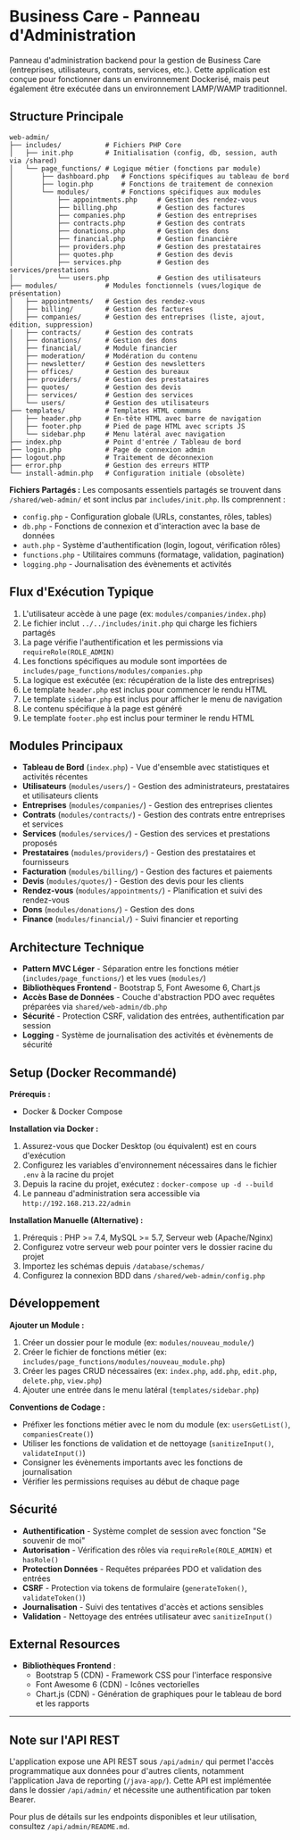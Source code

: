 # Business Care - Panneau d'Administration

Panneau d'administration backend pour la gestion de Business Care (entreprises, utilisateurs, contrats, services, etc.). Cette application est conçue pour fonctionner dans un environnement Dockerisé, mais peut également être exécutée dans un environnement LAMP/WAMP traditionnel.

## Structure Principale

```
web-admin/
├── includes/           # Fichiers PHP Core
│   ├── init.php        # Initialisation (config, db, session, auth via /shared)
│   └── page_functions/ # Logique métier (fonctions par module)
│       ├── dashboard.php   # Fonctions spécifiques au tableau de bord
│       ├── login.php       # Fonctions de traitement de connexion
│       └── modules/        # Fonctions spécifiques aux modules
│           ├── appointments.php     # Gestion des rendez-vous
│           ├── billing.php          # Gestion des factures
│           ├── companies.php        # Gestion des entreprises
│           ├── contracts.php        # Gestion des contrats
│           ├── donations.php        # Gestion des dons
│           ├── financial.php        # Gestion financière
│           ├── providers.php        # Gestion des prestataires
│           ├── quotes.php           # Gestion des devis
│           ├── services.php         # Gestion des services/prestations
│           └── users.php            # Gestion des utilisateurs
├── modules/            # Modules fonctionnels (vues/logique de présentation)
│   ├── appointments/   # Gestion des rendez-vous
│   ├── billing/        # Gestion des factures
│   ├── companies/      # Gestion des entreprises (liste, ajout, édition, suppression)
│   ├── contracts/      # Gestion des contrats
│   ├── donations/      # Gestion des dons
│   ├── financial/      # Module financier
│   ├── moderation/     # Modération du contenu
│   ├── newsletter/     # Gestion des newsletters
│   ├── offices/        # Gestion des bureaux
│   ├── providers/      # Gestion des prestataires
│   ├── quotes/         # Gestion des devis
│   ├── services/       # Gestion des services
│   └── users/          # Gestion des utilisateurs
├── templates/          # Templates HTML communs
│   ├── header.php      # En-tête HTML avec barre de navigation
│   ├── footer.php      # Pied de page HTML avec scripts JS
│   └── sidebar.php     # Menu latéral avec navigation
├── index.php           # Point d'entrée / Tableau de bord
├── login.php           # Page de connexion admin
├── logout.php          # Traitement de déconnexion
├── error.php           # Gestion des erreurs HTTP
└── install-admin.php   # Configuration initiale (obsolète)
```

**Fichiers Partagés :** Les composants essentiels partagés se trouvent dans `/shared/web-admin/` et sont inclus par `includes/init.php`. Ils comprennent :

- `config.php` - Configuration globale (URLs, constantes, rôles, tables)
- `db.php` - Fonctions de connexion et d'interaction avec la base de données
- `auth.php` - Système d'authentification (login, logout, vérification rôles)
- `functions.php` - Utilitaires communs (formatage, validation, pagination)
- `logging.php` - Journalisation des évènements et activités

## Flux d'Exécution Typique

1. L'utilisateur accède à une page (ex: `modules/companies/index.php`)
2. Le fichier inclut `../../includes/init.php` qui charge les fichiers partagés
3. La page vérifie l'authentification et les permissions via `requireRole(ROLE_ADMIN)`
4. Les fonctions spécifiques au module sont importées de `includes/page_functions/modules/companies.php`
5. La logique est exécutée (ex: récupération de la liste des entreprises)
6. Le template `header.php` est inclus pour commencer le rendu HTML
7. Le template `sidebar.php` est inclus pour afficher le menu de navigation
8. Le contenu spécifique à la page est généré
9. Le template `footer.php` est inclus pour terminer le rendu HTML

## Modules Principaux

- **Tableau de Bord** (`index.php`) - Vue d'ensemble avec statistiques et activités récentes
- **Utilisateurs** (`modules/users/`) - Gestion des administrateurs, prestataires et utilisateurs clients
- **Entreprises** (`modules/companies/`) - Gestion des entreprises clientes
- **Contrats** (`modules/contracts/`) - Gestion des contrats entre entreprises et services
- **Services** (`modules/services/`) - Gestion des services et prestations proposés
- **Prestataires** (`modules/providers/`) - Gestion des prestataires et fournisseurs
- **Facturation** (`modules/billing/`) - Gestion des factures et paiements
- **Devis** (`modules/quotes/`) - Gestion des devis pour les clients
- **Rendez-vous** (`modules/appointments/`) - Planification et suivi des rendez-vous
- **Dons** (`modules/donations/`) - Gestion des dons
- **Finance** (`modules/financial/`) - Suivi financier et reporting

## Architecture Technique

- **Pattern MVC Léger** - Séparation entre les fonctions métier (`includes/page_functions/`) et les vues (`modules/`)
- **Bibliothèques Frontend** - Bootstrap 5, Font Awesome 6, Chart.js
- **Accès Base de Données** - Couche d'abstraction PDO avec requêtes préparées via `shared/web-admin/db.php`
- **Sécurité** - Protection CSRF, validation des entrées, authentification par session
- **Logging** - Système de journalisation des activités et évènements de sécurité

## Setup (Docker Recommandé)

**Prérequis :**
- Docker & Docker Compose

**Installation via Docker :**
1. Assurez-vous que Docker Desktop (ou équivalent) est en cours d'exécution
2. Configurez les variables d'environnement nécessaires dans le fichier `.env` à la racine du projet
3. Depuis la racine du projet, exécutez : `docker-compose up -d --build`
4. Le panneau d'administration sera accessible via `http://192.168.213.22/admin`

**Installation Manuelle (Alternative) :**
1. Prérequis : PHP >= 7.4, MySQL >= 5.7, Serveur web (Apache/Nginx)
2. Configurez votre serveur web pour pointer vers le dossier racine du projet
3. Importez les schémas depuis `/database/schemas/`
4. Configurez la connexion BDD dans `/shared/web-admin/config.php`

## Développement

**Ajouter un Module :**
1. Créer un dossier pour le module (ex: `modules/nouveau_module/`)
2. Créer le fichier de fonctions métier (ex: `includes/page_functions/modules/nouveau_module.php`)
3. Créer les pages CRUD nécessaires (ex: `index.php`, `add.php`, `edit.php`, `delete.php`, `view.php`)
4. Ajouter une entrée dans le menu latéral (`templates/sidebar.php`)

**Conventions de Codage :**
- Préfixer les fonctions métier avec le nom du module (ex: `usersGetList()`, `companiesCreate()`)
- Utiliser les fonctions de validation et de nettoyage (`sanitizeInput()`, `validateInput()`)
- Consigner les évènements importants avec les fonctions de journalisation
- Vérifier les permissions requises au début de chaque page

## Sécurité

- **Authentification** - Système complet de session avec fonction "Se souvenir de moi"
- **Autorisation** - Vérification des rôles via `requireRole(ROLE_ADMIN)` et `hasRole()`
- **Protection Données** - Requêtes préparées PDO et validation des entrées
- **CSRF** - Protection via tokens de formulaire (`generateToken()`, `validateToken()`)
- **Journalisation** - Suivi des tentatives d'accès et actions sensibles
- **Validation** - Nettoyage des entrées utilisateur avec `sanitizeInput()`

## External Resources

- **Bibliothèques Frontend** :
  - Bootstrap 5 (CDN) - Framework CSS pour l'interface responsive
  - Font Awesome 6 (CDN) - Icônes vectorielles
  - Chart.js (CDN) - Génération de graphiques pour le tableau de bord et les rapports

---

## Note sur l'API REST

L'application expose une API REST sous `/api/admin/` qui permet l'accès programmatique aux données pour d'autres clients, notamment l'application Java de reporting (`/java-app/`). Cette API est implémentée dans le dossier `/api/admin/` et nécessite une authentification par token Bearer.

Pour plus de détails sur les endpoints disponibles et leur utilisation, consultez `/api/admin/README.md`. 